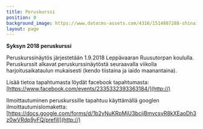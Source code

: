 ```yaml
---
title: Peruskurssi
position: 0
background_image: https://www.datocms-assets.com/4316/1514887288-shinai_2.jpg
layout: page
---
```


**Syksyn 2018 peruskurssi**

Peruskurssinäytös järjestetään 1.9.2018 Leppävaaran Ruusutorpan koululla. Peruskurssit alkavat peruskurssinäytöstä seuraavalla viikolla harjoitusaikataulun mukaisesti (kendo tiistaina ja iaido maanantaina). 

Lisää tietoa tapahtumasta löydät facebook tapahtumasta:
[https://www.facebook.com/events/2335332393363184/](http://)

Ilmoittautuminen peruskurssille tapahtuu käyttämällä googlen ilmoittautumislomaketta:
[https://docs.google.com/forms/d/1b2yNuKRpMjU3bcijBmvcsvR8kXEaoDh3z0wVRdp9yFQ/prefill](http://)
